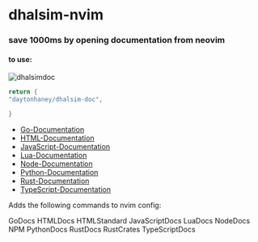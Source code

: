 # dhalsim-nvim

### save 1000ms by opening documentation from neovim

#### to use:
![dhalsimdoc](https://github.com/daytonhaney/aoc/assets/37848207/362c0cb6-4006-42a9-8d56-f1133aebab10)
```lua
return {
"daytonhaney/dhalsim-doc",

}
```

- [Go-Documentation](https://pkg.go.dev/std)
- [HTML-Documentation](https://developer.mozilla.org/en-US/docs/Web/HTML)
- [JavaScript-Documentation](https://developer.mozilla.org/en-US/docs/Web/JavaScript)
- [Lua-Documentation](https://www.lua.org/manual/5.4/)
- [Node-Documentation](https://neovim.io/doc/user/index.html)
- [Python-Documentation](https://docs.python.org/3/library/index.html)
- [Rust-Documentation](https://doc.rust-lang.org/std/)
- [TypeScript-Documentation](https://www.typescriptlang.org/docs/handbook/intro.html)

Adds the following commands to nvim config:

GoDocs
HTMLDocs
HTMLStandard
JavaScriptDocs
LuaDocs
NodeDocs
NPM
PythonDocs
RustDocs
RustCrates
TypeScriptDocs
